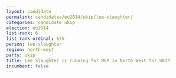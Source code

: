 ```yaml
---
layout: candidate
permalink: candidates/eu2014/ukip/lee-slaughter/
categories: candidate ukip
election: eu2014
list-rank: 6
list-rank-ordinal: 6th
person: lee-slaughter
region: north-west
party: ukip
title: Lee Slaughter is running for MEP in North West for UKIP
incumbent: false
---
```

